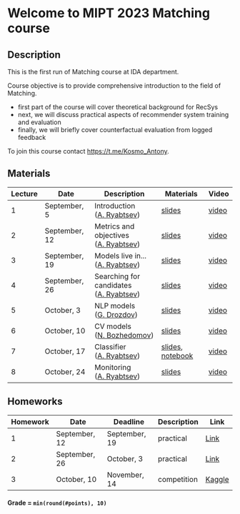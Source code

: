 # Welcome to MIPT 2023 Matching course

## Description
This is the first run of Matching course at IDA department.

Course objective is to provide comprehensive introduction to the field of Matching.

- first part of the course will cover theoretical background for RecSys
- next, we will discuss practical aspects of recommender system training and evaluation
- finally, we will briefly cover counterfactual evaluation from logged feedback

To join this course contact https://t.me/Kosmo_Antony.

## Materials

| Lecture | Date | Description | Materials                                                              | Video                                                 |
|---------|------|-------------|---------------------------------------------------------------------|-------------------------------------------------------|
| 1 | September, 5 | Introduction <br /> ([A. Ryabtsev](https://github.com/shashist)) | [slides](week_01_introduction/matching_lecture_01.pdf)                     | [video](https://www.youtube.com/watch?v=jlw86T4U4hs)  |
| 2 | September, 12 | Metrics and objectives <br /> ([A. Ryabtsev](https://github.com/shashist)) | [slides](week_02_neighbourhood_based/rs_lecture02.pdf)              | [video](https://www.youtube.com/watch?v=TJ90kd4pQ3E)  |
| 3 | September, 19 | Models live in... <br /> ([A. Ryabtsev](https://github.com/monkey0head)) | [slides](week_03_matrix_factorization/rs_lecture03.pdf)             | [video](https://www.youtube.com/watch?v=CTaPrTf89Xc)  |
| 4 | September, 26 | Searching for candidates <br /> ([A. Ryabtsev](https://github.com/monkey0head)) | [slides](week_04_hybrid/rs_lecture04.pdf)                           | [video](https://www.youtube.com/watch?v=tQS_RKgm9o0)  |
| 5 | October, 3 | NLP models <br /> ([G. Drozdov](https://github.com/shashist)) | [slides](week_06_neural_recommenders/rs_lecture06.pdf) |  [video](https://www.youtube.com/watch?v=v5QHslJGoHc) |
| 6 | October, 10 | CV models <br /> ([N. Bozhedomov](https://github.com/shashist)) |[slides](week_07_bandits/rs_lecture07.pdf) | [video](https://www.youtube.com/watch?v=8EfKHNDBoyA) |
| 7 | October, 17 | Classifier <br /> ([A. Ryabtsev](https://github.com/monkey0head)) | [slides](week_05_multi-stage/rs_lecture05.pdf), [notebook](week_05_multi-stage/recsys_intro_2023.ipynb) | [video](https://www.youtube.com/watch?v=-wyl08Z_foA)  |
| 8 | October, 24 | Monitoring <br /> ([A. Ryabtsev](https://github.com/shashist)) | [slides](week_08_counterfactual/rs_lecture08.pdf) | [video](https://www.youtube.com/watch?v=pxlp87ya-eQ)|



## Homeworks

| Homework | Date       | Deadline          | Description | Link                                  |
|---------|------------|-------------------|--------|---------------------------------------|
| 1 | September, 12 | September, 19 | practical | [Link](homeworks/hw_01/rs_hw01.ipynb) |
| 2 | September, 26  | October, 3 | practical | [Link](homeworks/hw_03/rs_hw3.pdf) |
| 3 | October, 10 | November, 14 | competition | [Kaggle](https://www.kaggle.com/t/0800f2ae2090444b9ec0a4c70a293905) |

#### Grade = `min(round(#points), 10)`
